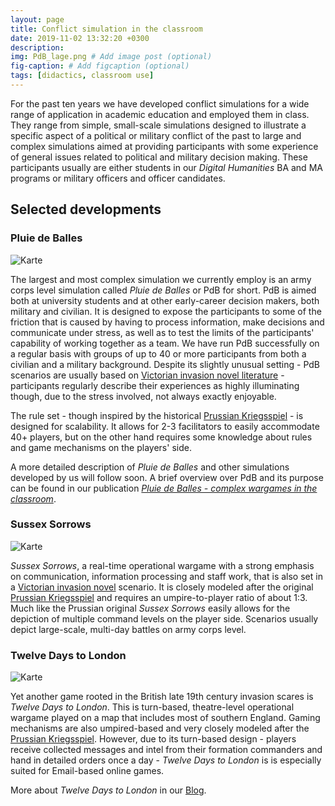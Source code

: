 ```yaml
---
layout: page
title: Conflict simulation in the classroom
date: 2019-11-02 13:32:20 +0300
description: 
img: PdB_lage.png # Add image post (optional)
fig-caption: # Add figcaption (optional)
tags: [didactics, classroom use]
---
```


For the past ten years we have developed conflict simulations for a wide range of application in academic education and employed them in class. They range from simple, small-scale simulations designed to illustrate a specific aspect of a political or military conflict of the past to large and complex simulations aimed at providing participants with some experience of general issues related to political and military decision making. These participants usually are either students in our *Digital Humanities* BA and MA programs or military officers and officer candidates. 

## Selected developments

### Pluie de Balles
![Karte]({{site.baseurl}}/assets/img/pdb.jpg)

The largest and most complex simulation we currently employ is an army corps level simulation called *Pluie de Balles* or PdB for short. PdB is aimed both at university students and at other early-career decision makers, both military and civilian. It is designed to expose the participants to some of the friction that is caused by having to process information, make decisions and communicate under stress, as well as to test the limits of the participants' capability of working together as a team. We have run PdB successfully on a regular basis with groups of up to 40 or more participants from both a civilian and a military background. Despite its slightly unusual setting - PdB scenarios are usually based on [Victorian invasion novel literature](https://en.wikipedia.org/wiki/Invasion_literature) - participants regularly describe their experiences as highly illuminating though, due to the stress involved, not always exactly enjoyable. 

The rule set - though inspired by the historical [Prussian Kriegsspiel](https://cosimg.github.io/blog/2022/04/24/player-of-the-month-intro.html) - is designed for scalability. It allows for 2-3 facilitators to easily accommodate 40+ players, but on the other hand requires some knowledge about rules and game mechanisms on the players' side.

A more detailed description of *Pluie de Balles* and other simulations developed by us will follow soon. A brief overview over PdB and its purpose can be found in our publication [*Pluie de Balles - complex wargames in the classroom*](http://analoggamestudies.org/2018/09/pluie-de-balles-complex-wargames-in-the-classroom/).


### Sussex Sorrows
![Karte]({{site.baseurl}}/assets/img/SussexSorrows.jpg)

*Sussex Sorrows*, a real-time operational wargame with a strong emphasis on communication, information processing and staff work, that is also set in a [Victorian invasion novel](https://en.wikipedia.org/wiki/Invasion_literature) scenario. It is closely modeled after the original [Prussian Kriegsspiel](https://cosimg.github.io/blog/2022/04/24/player-of-the-month-intro.html) and requires an umpire-to-player ratio of about 1:3. Much like the Prussian original *Sussex Sorrows* easily allows for the depiction of multiple command levels on the player side. Scenarios usually depict large-scale, multi-day battles on army corps level. 

### Twelve Days to London

![Karte]({{site.baseurl}}/assets/img/Tag4.jpg)

Yet another game rooted in the British late 19th century invasion scares is *Twelve Days to London*. This is turn-based, theatre-level operational wargame played on a map that includes most of southern England. Gaming mechanisms are also umpired-based and very closely modeled after the [Prussian Kriegsspiel](https://cosimg.github.io/blog/2022/04/24/player-of-the-month-intro.html). However, due to its turn-based design - players receive collected messages and intel from their formation commanders and hand in detailed orders once a day - *Twelve Days to London* is is especially suited for Email-based online games.

More about *Twelve Days to London* in our [Blog](https://cosimg.github.io/blog/2020/04/01/twelve-days-to-london.html).
